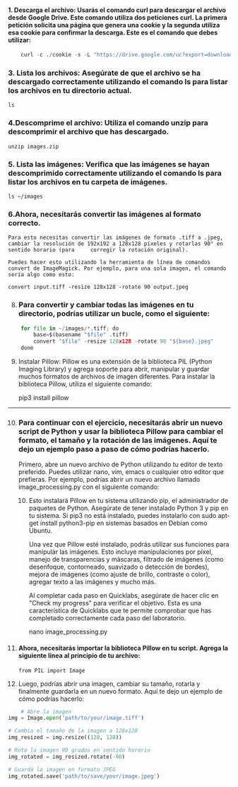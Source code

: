 
#### 1. Descarga el archivo: Usarás el comando curl para descargar el archivo desde Google Drive. Este comando utiliza dos peticiones curl. La primera petición solicita una página que genera una cookie y la segunda utiliza esa cookie para confirmar la descarga. Este es el comando que debes utilizar:

``` python
    curl -c ./cookie -s -L "https://drive.google.com/uc?export=download&id=11hg55-dKdHN63yJP20dMLAgPJ5oiTOHF" > /dev/null | curl -Lb ./cookie "https://drive.google.com/uc?export=download&confirm=`awk '/download/ {print $NF}' ./cookie`&id=11hg55-dKdHN63yJP20dMLAgPJ5oiTOHF" -o images.zip && sudo rm -rf cookie

```
### 3. Lista los archivos: Asegúrate de que el archivo se ha descargado correctamente utilizando el comando ls para listar los archivos en tu directorio actual.

    ls

### 4.Descomprime el archivo: Utiliza el comando unzip para descomprimir el archivo que has descargado.

    unzip images.zip

### 5. Lista las imágenes: Verifica que las imágenes se hayan descomprimido correctamente utilizando el comando ls para listar los archivos en tu carpeta de imágenes.

    ls ~/images

### 6.Ahora, necesitarás convertir las imágenes al formato correcto.

    Para esto necesitas convertir las imágenes de formato .tiff a .jpeg, cambiar la resolución de 192x192 a 128x128 píxeles y rotarlas 90° en sentido horario (para     corregir la rotación original).

    Puedes hacer esto utilizando la herramienta de línea de comandos convert de ImageMagick. Por ejemplo, para una sola imagen, el comando sería algo como esto:

    convert input.tiff -resize 128x128 -rotate 90 output.jpeg

8. ### Para convertir y cambiar todas las imágenes en tu directorio, podrías utilizar un bucle, como el siguiente:

```python
    for file in ~/images/*.tiff; do
        base=$(basename "$file" .tiff)
        convert "$file" -resize 128x128 -rotate 90 "${base}.jpeg"
    done

```
9. Instalar Pillow: Pillow es una extensión de la biblioteca PIL (Python Imaging Library) y agrega soporte para abrir, manipular y guardar muchos formatos de archivos de imagen diferentes. Para instalar la biblioteca Pillow, utiliza el siguiente comando:

    pip3 install pillow
    
------

10. ### Para continuar con el ejercicio, necesitarás abrir un nuevo script de Python y usar la biblioteca Pillow para cambiar el formato, el tamaño y la rotación de las imágenes. Aquí te dejo un ejemplo paso a paso de cómo podrías hacerlo.

    Primero, abre un nuevo archivo de Python utilizando tu editor de texto preferido. Puedes utilizar nano, vim, emacs o cualquier otro editor que prefieras. Por ejemplo, podrías abrir un nuevo archivo llamado image_processing.py con el siguiente comando:

    10. Esto instalará Pillow en tu sistema utilizando pip, el administrador de paquetes de Python. Asegúrate de tener instalado Python 3 y pip en tu sistema. Si pip3 no está instalado, puedes instalarlo con sudo apt-get install python3-pip en sistemas basados en Debian como Ubuntu.

        Una vez que Pillow esté instalado, podrás utilizar sus funciones para manipular las imágenes. Esto incluye manipulaciones por píxel, manejo de transparencias y máscaras, filtrado de imágenes (como desenfoque, contorneado, suavizado o detección de bordes), mejora de imágenes (como ajuste de brillo, contraste o color), agregar texto a las imágenes y mucho más.

        Al completar cada paso en Quicklabs, asegúrate de hacer clic en "Check my progress" para verificar el objetivo. Esta es una característica de Quicklabs que te permite comprobar que has completado correctamente cada paso del laboratorio.
        
        nano image_processing.py
        
11. #### Ahora, necesitarás importar la biblioteca Pillow en tu script. Agrega la siguiente línea al principio de tu archivo:

        from PIL import Image

12. Luego, podrías abrir una imagen, cambiar su tamaño, rotarla y finalmente guardarla en un nuevo formato. Aquí te dejo un ejemplo de cómo podrías hacerlo:

```python
    # Abre la imagen
img = Image.open('path/to/your/image.tiff')

# Cambia el tamaño de la imagen a 128x128
img_resized = img.resize((128, 128))

# Rota la imagen 90 grados en sentido horario
img_rotated = img_resized.rotate(-90)

# Guarda la imagen en formato JPEG
img_rotated.save('path/to/save/your/image.jpeg')

```

        
        
